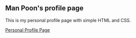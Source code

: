 ## Man Poon's profile page
This is my personal profile page with simple HTML and CSS.

[Personal Profile Page](https://chunman906.github.io/profile/)
